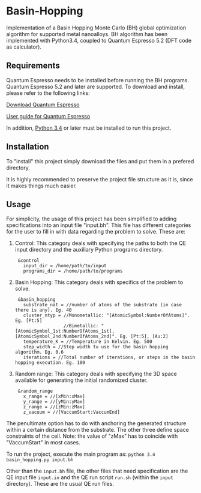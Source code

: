 # Basin-Hopping
Implementation of a Basin Hopping Monte Carlo (BH) global optimization algorithm for supported metal nanoalloys. 
BH algorithm has been implemented with Python3.4, coupled to Quantum Espresso 5.2 (DFT code as calculator).

## Requirements

Quantum Espresso needs to be installed before running the BH programs. Quantum Espresso 5.2 and later are supported. 
To download and install, please refer to the following links:

[Download Quantum Espresso](http://www.quantum-espresso.org/download/)

[User guide for Quantum Espresso](http://www.quantum-espresso.org/wp-content/uploads/Doc/user_guide.pdf)

In addition, [Python 3.4](https://www.python.org/download/releases/3.4.0/) or later must be installed to run this project.

## Installation

To "install" this project simply download the files and put them in a prefered directory. 

It is highly recommended to preserve the project file structure as it is, since it makes things much easier. 

## Usage

For simplicity, the usage of this project has been simplified to adding specifications into an input file "input.bh". This file has 
different categories for the user to fill in with data regarding the problem to solve. These are:

1. Control: This category deals with specifying the paths to both the QE input directory and the auxiliary Python programs directory.

        &control
          input_dir = /home/path/to/input
          programs_dir = /home/path/to/programs

2. Basin Hopping: This category deals with specifics of the problem to solve. 

        &basin_hopping
          substrate_nat = //number of atoms of the substrate (in case there is any). Eg. 40
          cluster_ntyp = //Monometallic: "[AtomicSymbol:NumberOfAtoms]". Eg. [Pt:5]
                         //Bimetallic: "[AtomicSymbol_1st:NumberOfAtoms_1st], [AtomicSymbol_2nd:NumberOfAtoms_2nd]". Eg. [Pt:5], [Au:2]
          temperature_K = //Temperature in Kelvin. Eg. 500
          step_width = //Step width tu use for the basin hopping algorithm. Eg. 0.6
          iterations = //Total number of iterations, or steps in the basin hopping execution. Eg. 100

3. Random range: This category deals with specifying the 3D space available for generating the initial randomized cluster.

        &random_range
          x_range = //[xMin:xMax]
          y_range = //[yMin:yMax]
          z_range = //[zMin:zMax]
          z_vacuum = //[VaccumStart:VaccumEnd]

  The penultimate option has to do with anchoring the generated structure within a certain distance from the substrate. 
  The other three define space constraints of the cell. Note: the value of "zMax" has to coincide with "VaccumStart" in most cases.  

To run the project, execute the main program as: `python 3.4 basin_hopping.py input.bh`

Other than the `input.bh` file, the other files that need specification are the QE input file `input.in` and the QE run script
`run.sh` (within the `input` directory). These are the usual QE run files. 
